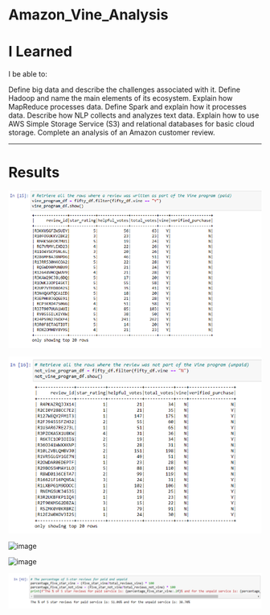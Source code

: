 # Amazon_Vine_Analysis

# I Learned

I be able to:

Define big data and describe the challenges associated with it.
Define Hadoop and name the main elements of its ecosystem.
Explain how MapReduce processes data.
Define Spark and explain how it processes data.
Describe how NLP collects and analyzes text data.
Explain how to use AWS Simple Storage Service (S3) and relational databases for basic cloud storage.
Complete an analysis of an Amazon customer review.

_________________________________________________________________________________________________________________________________________________________________________

# Results

![image](https://github.com/RodrigoCR25/Amazon_Vine_Analysis/blob/main/Total_Rev_Vine.png)

![image](https://github.com/RodrigoCR25/Amazon_Vine_Analysis/blob/main/Total_Rev_not_Vine.png)

![image]()

![image]()

![image](https://github.com/RodrigoCR25/Amazon_Vine_Analysis/blob/main/Porcentage.png)
